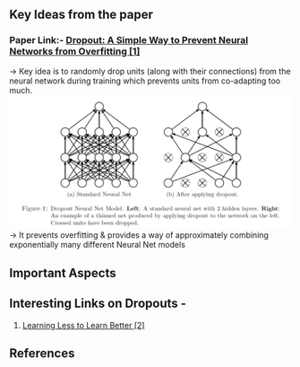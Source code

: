 
## Key Ideas from the paper
### Paper Link:- [Dropout: A Simple Way to Prevent Neural Networks from Overfitting [1]](http://jmlr.org/papers/volume15/srivastava14a.old/srivastava14a.pdf)
-> Key idea is to randomly drop units (along with their connections) from the neural network during training which prevents units from co-adapting too much.
![Dropouts](https://github.com/surajkra/Interesting-ML-Reads/blob/master/Images/Dropouts_Architecture.JPG)
-> It prevents overfitting & provides a way of approximately combining exponentially many different Neural Net models



## Important Aspects 

## Interesting Links on Dropouts -
1) [Learning Less to Learn Better [2]](https://medium.com/@amarbudhiraja/https-medium-com-amarbudhiraja-learning-less-to-learn-better-dropout-in-deep-machine-learning-74334da4bfc5)

## References


